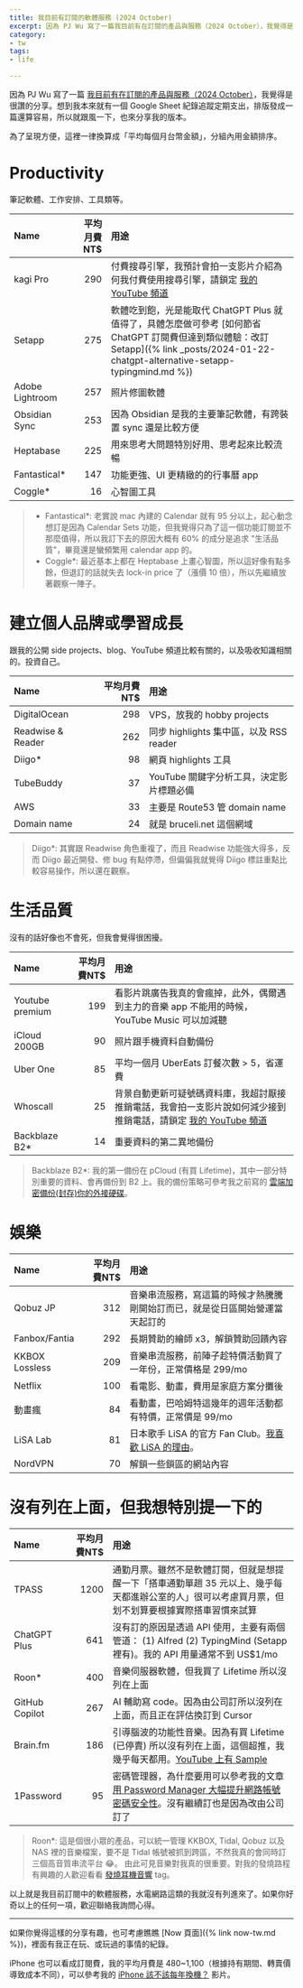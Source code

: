 ```yaml
---
title: 我目前有訂閱的軟體服務 (2024 October)
excerpt: 因為 PJ Wu 寫了一篇我目前有在訂閱的產品與服務（2024 October），我覺得是很讚的分享。想到我本來就有一個 Google Sheet 紀錄追蹤定期支出，排版發成一篇還算容易，所以就跟風一下，也來分享我的版本...
category:
- tw
tags:
- life

---
```


因為 PJ Wu 寫了一篇 [我目前有在訂閱的產品與服務（2024 October）](https://pinchlime.com/blog/my-current-subscriptions-2024-10/)，我覺得是很讚的分享。想到我本來就有一個 Google Sheet 紀錄追蹤定期支出，排版發成一篇還算容易，所以就跟風一下，也來分享我的版本。

為了呈現方便，這裡一律換算成「平均每個月台幣金額」，分組內用金額排序。

# Productivity

筆記軟體、工作安排、工具類等。

| Name                | 平均月費NT$   | 用途                    |
|:--------------------|------------:|:------------------------|
| kagi Pro            | 290          | 付費搜尋引擎，我預計會拍一支影片介紹為何我付費使用搜尋引擎，請鎖定 [我的 YouTube 頻道](https://www.youtube.com/@BruceToyRoom) |
| Setapp              | 275          | 軟體吃到飽，光是能取代 ChatGPT Plus 就值得了，具體怎麼做可參考 [如何節省 ChatGPT 訂閱費但達到類似體驗：改訂 Setapp]({% link _posts/2024-01-22-chatgpt-alternative-setapp-typingmind.md %}) |
| Adobe Lightroom     | 257          | 照片修圖軟體 |
| Obsidian Sync       | 253          | 因為 Obsidian 是我的主要筆記軟體，有跨裝置 sync 還是比較方便 |
| Heptabase           | 225          | 用來思考大問題特別好用、思考起來比較流暢 |
| Fantastical*        | 147          | 功能更強、UI 更精緻的的行事曆 app |
| Coggle*             | 16           | 心智圖工具 |

> - Fantastical*: 老實說 mac 內建的 Calendar 就有 95 分以上，起心動念想訂是因為 Calendar Sets 功能，但我覺得只為了這一個功能訂閱並不那麼值得，所以我訂下去的原因大概有 60% 的成分是追求 "生活品質"，畢竟還是蠻頻繁用 calendar app 的。
> - Coggle*: 最近基本上都在 Heptabase 上畫心智圖，所以這好像有點多餘，但退訂的話就失去 lock-in price 了（漲價 10 倍），所以先繼續放著觀察一陣子。

# 建立個人品牌或學習成長

跟我的公開 side projects、blog、YouTube 頻道比較有關的，以及吸收知識相關的。投資自己。

| Name                | 平均月費NT$   | 用途                    |
|:--------------------|------------:|:------------------------|
| DigitalOcean        | 298         | VPS，放我的 hobby projects |
| Readwise & Reader   | 262         | 同步 highlights 集中區，以及 RSS reader |
| Diigo*              | 98          | 網頁 highlights 工具 |
| TubeBuddy           | 37          | YouTube 關鍵字分析工具，決定影片標題必備 |
| AWS                 | 33          | 主要是 Route53 管 domain name |
| Domain name         | 24          | 就是 bruceli.net 這個網域 |

> Diigo*: 其實跟 Readwise 角色重複了，而且 Readwise 功能強大得多，反而 Diigo 最近開發、修 bug 有點停滯，但偏偏我就覺得 Diigo 標註重點比較容易操作，所以還在觀察。

# 生活品質

沒有的話好像也不會死，但我會覺得很困擾。

| Name                | 平均月費NT$   | 用途                    |
|:--------------------|------------:|:------------------------|
| Youtube premium     | 199         | 看影片跳廣告我真的會瘋掉，此外，偶爾遇到主力的音樂 app 不能用的時候，YouTube Music 可以加減聽 |
| iCloud 200GB        | 90          | 照片跟手機資料自動備份 |
| Uber One            | 85          | 平均一個月 UberEats 訂餐次數 > 5，省運費 |
| Whoscall            | 25          | 背景自動更新可疑號碼資料庫，我超討厭接推銷電話，我會拍一支影片說如何減少接到推銷電話，請鎖定 [我的 YouTube 頻道](https://www.youtube.com/@BruceToyRoom) |
| Backblaze B2*       | 14          | 重要資料的第二異地備份 |

> Backblaze B2*: 我的第一備份在 pCloud (有買 Lifetime)，其中一部分特別重要的資料、會再備份到 B2 上。我的備份策略可參考我之前寫的 [雲端加密備份(封存)你的外接硬碟](https://medium.com/daily-life-productivity/backup-cloud-archive-external-hard-drives-1afd46a105a5)。

# 娛樂

| Name                | 平均月費NT$   | 用途                    |
|:--------------------|------------:|:------------------------|
| Qobuz JP            | 312     | 音樂串流服務，寫這篇的時候才熱騰騰剛開始訂而已，就是從日區開始營運當天起訂的 |
| Fanbox/Fantia       | 292     | 長期贊助的繪師 x3，解鎖贊助回饋內容 |
| KKBOX Lossless      | 209     | 音樂串流服務，前陣子趁特價活動買了一年份，正常價格是 299/mo |
| Netflix             | 100     | 看電影、動畫，費用是家庭方案分攤後 |
| 動畫瘋               | 84      | 看動畫，巴哈姆特這幾年的週年活動都有特價，正常價是 99/mo |
| LiSA Lab            | 81      | 日本歌手 LiSA 的官方 Fan Club。[我喜歡 LiSA 的理由](https://medium.com/@ascendbruce/the-reason-i-am-a-big-fan-of-lisa-d625a0ce7ff2)。 |
| NordVPN             | 70      | 解鎖一些鎖區的網站內容 |

# 沒有列在上面，但我想特別提一下的

| Name                | 平均月費NT$   | 用途                    |
|:--------------------|------------:|:------------------------|
| TPASS               | 1200        | 通勤月票。雖然不是軟體訂閱，但就是想提醒一下「搭車通勤單趟 35 元以上、幾乎每天都進辦公室的人」很可以考慮買月票，但划不划算要根據實際搭車習慣來試算 |
| ChatGPT Plus        | 641         | 沒有訂的原因是透過 API 使用，主要有兩個管道： (1) Alfred (2) TypingMind (Setapp 裡有)。我的 API 用量通常不到 US$1/mo |
| Roon*               | 400         | 音樂伺服器軟體，但我買了 Lifetime 所以沒列在上面 |
| GitHub Copilot      | 267         | AI 輔助寫 code。因為由公司訂所以沒列在上面，而且正在評估換訂到 Cursor |
| Brain.fm            | 186         | 引導腦波的功能性音樂。因為有買 Lifetime (已停賣) 所以沒有列在上面，這個超推，我幾乎每天都用。[YouTube 上有 Sample](https://www.youtube.com/@BrainfmApp/videos) |
| 1Password           | 95          | 密碼管理器，為什麼要用可以參考我的文章 [用 Password Manager 大幅提升網路帳號密碼安全性](https://medium.com/daily-life-productivity/pasword-manager-will-upgrade-your-online-account-security-36d36623b545)。沒有繼續訂也是因為改由公司訂了 |

> Roon*: 這是個很小眾的產品，可以統一管理 KKBOX, Tidal, Qobuz 以及 NAS 裡的音樂檔案，要不是 Tidal 帳號被抓到跨區，不然我真的會同時訂三個高音質串流平台 😂。 由此可見音樂對我真的很重要。對我的發燒路程有興趣的人歡迎看看 [發燒耳機音響](/labels/發燒耳機音響) tag。

以上就是我目前訂閱中的軟體服務，水電網路這類的我就沒有列進來了。如果你好奇以上的任何一項，歡迎聯絡我詢問心得。

-------------

如果你覺得這樣的分享有趣，也可考慮瞧瞧 [Now 頁面]({% link now-tw.md %})，裡面有我正在玩、或玩過的事情的紀錄。

iPhone 也可以看成訂閱費，我的平均月費是 480~1,100（根據持有期間、轉賣價導致成本不同），可以參考我的 [iPhone 該不該每年換機？](https://youtu.be/5JWWb_APQhk) 影片。
